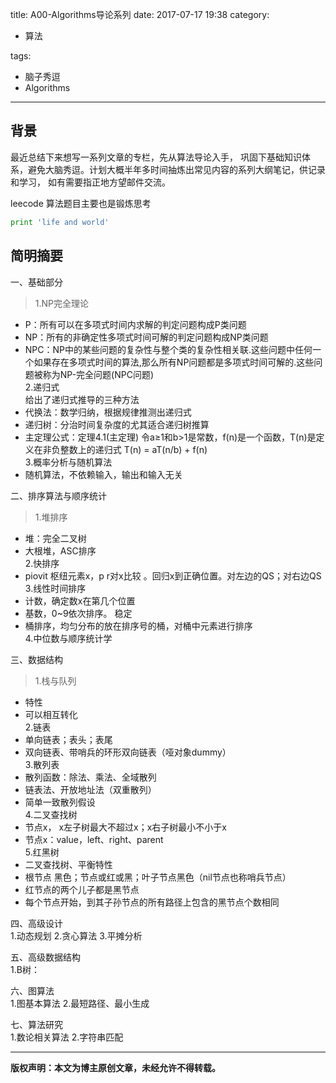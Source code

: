 title: A00-Algorithms导论系列
date: 2017-07-17	19:38
category:

- 算法

tags:

- 脑子秀逗
- Algorithms

---

## 背景

最近总结下来想写一系列文章的专栏，先从算法导论入手， 巩固下基础知识体系，避免大脑秀逗。计划大概半年多时间抽炼出常见内容的系列大纲笔记，供记录和学习， 如有需要指正地方望邮件交流。

leecode 算法题目主要也是锻炼思考

```python
print 'life and world'
```

<!-- more -->

## 简明摘要  
一、基础部分
>1.NP完全理论  
- P：所有可以在多项式时间内求解的判定问题构成P类问题
- NP：所有的非确定性多项式时间可解的判定问题构成NP类问题
- NPC：NP中的某些问题的复杂性与整个类的复杂性相关联.这些问题中任何一个如果存在多项式时间的算法,那么所有NP问题都是多项式时间可解的.这些问题被称为NP-完全问题(NPC问题)  
2.递归式  
给出了递归式推导的三种方法  
- 代换法：数学归纳，根据规律推测出递归式  
- 递归树：分治时间复杂度的尤其适合递归树推算  
- 主定理公式：定理4.1(主定理)    令a≥1和b>1是常数，f(n)是一个函数，T(n)是定义在非负整数上的递归式 T(n) = aT(n/b) + f(n)  
3.概率分析与随机算法  
- 随机算法，不依赖输入，输出和输入无关  

二、排序算法与顺序统计  
>1.堆排序
- 堆：完全二叉树
- 大根堆，ASC排序  
2.快排序
- piovit 枢纽元素x，p r对x比较 。回归x到正确位置。对左边的QS；对右边QS  
3.线性时间排序
- 计数，确定数x在第几个位置
- 基数，0~9依次排序。 稳定
- 桶排序，均匀分布的放在排序号的桶，对桶中元素进行排序  
4.中位数与顺序统计学  

三、数据结构  
>1.栈与队列
- 特性
- 可以相互转化  
2.链表
- 单向链表；表头；表尾
- 双向链表、带哨兵的环形双向链表（哑对象dummy）  
3.散列表
- 散列函数：除法、乘法、全域散列
- 链表法、开放地址法（双重散列）
- 简单一致散列假设  
4.二叉查找树
- 节点x， x左子树最大不超过x；x右子树最小不小于x
- 节点x：value，left、right、parent    
5.红黑树
- 二叉查找树、平衡特性
- 根节点 黑色；节点或红或黑；叶子节点黑色（nil节点也称哨兵节点）
- 红节点的两个儿子都是黑节点
- 每个节点开始，到其子孙节点的所有路径上包含的黑节点个数相同  

四、高级设计  
 1.动态规划
 2.贪心算法
 3.平摊分析

五、高级数据结构  
1.B树：

六、图算法  
 1.图基本算法
 2.最短路径、最小生成

七、算法研究  
 1.数论相关算法
 2.字符串匹配

------

**版权声明：本文为博主原创文章，未经允许不得转载。**
